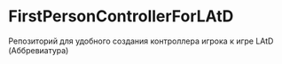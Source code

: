 # FirstPersonControllerForLAtD
Репозиторий для удобного создания контроллера игрока к игре LAtD (Аббревиатура) 

